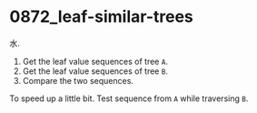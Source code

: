 # 0872_leaf-similar-trees

水.

1. Get the leaf value sequences of tree `A`.
2. Get the leaf value sequences of tree `B`.
3. Compare the two sequences.

To speed up a little bit. Test sequence from `A` while traversing `B`.
